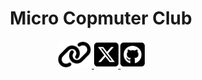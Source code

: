 <h1 align="center">Micro Copmuter Club</h1>

<p align="center">
<a href="https://tuatmcc.com">
    <img height="44px" src="/images/fa6-solid--link.svg" />
</a>
<a href="https://x.com/tuatmcc">
    <img height="44px" src="/images/fa6-brands--square-x-twitter.svg" />
</a>
<a href="https://github.com/tuatmcc">
    <img height="44px" src="/images/fa6-brands--square-github.svg" />
</a>
</p>

